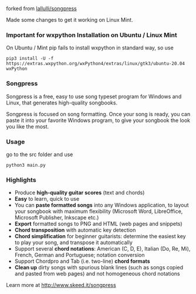 forked from [lallulli/songpress](https://github.com/lallulli/songpress)

Made some changes to get it working on Linux Mint.

### Important for wxpython Installation on Ubuntu / Linux Mint 

On Ubuntu / Mint pip fails to install wxpython in standard way, so use

```pip3 install -U -f https://extras.wxpython.org/wxPython4/extras/linux/gtk3/ubuntu-20.04 wxPython```



### Songpress

Songpress is a free, easy to use song typeset program for Windows and Linux, that generates high-quality songbooks.

Songpress is focused on song formatting. Once your song is ready, you can paste it into your favorite Windows program, to give your songbook the look you like the most.

### Usage

go to the src folder and use

```python3 main.py```

### Highlights

- Produce **high-quality guitar scores** (text and chords)
- **Easy** to learn, quick to use
- You can **paste formatted songs** into any Windows application, to layout your songbook with maximum flexibility (Microsoft Word, LibreOffice, Microsoft Publisher, Inkscape etc.)
- **Export** formatted songs to PNG and HTML (web pages and snippets)
- **Chord transposition** with automatic key detection
- **Chord simplification** for beginner guitarists: determine the easiest key to play your song, and transpose it automatically
- Support several **chord notations**: American (C, D, E), Italian (Do, Re, Mi), French, German and Portuguese; notation conversion
- Support Chordpro and Tab (i.e. two-line) **chord formats**
- **Clean up** dirty songs with spurious blank lines (such as songs copied and pasted from web pages) and not homogeneous chord notations

Learn more at http://www.skeed.it/songpress
